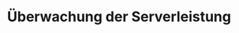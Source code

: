 ---
layout: article
title: Überwachung der Serverleistung
description: 
  - Visualisieren Sie mit dieser Vorlage alle wichtigen Kennzahlen Ihrer Serverleistung und -auslastung in Echtzeit.
lang: de
weight: 1000
isDraft: false
ref: Server_Performance
category:
  - Empfohlen
  - Administration
  - IT-Rechenzentrum
image: Server_Performance_EN.png
download: Server_Performance_EN.pbmx
overview_description:
overview_benefits:
overview_data_sources:
---